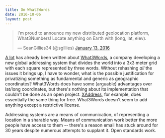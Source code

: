 ```yaml
---
title: On What3Words
date: 2016-10-06
layout: post
---
```


<blockquote class="twitter-tweet" data-lang="en"><p lang="en" dir="ltr">I&#39;m proud to announce my new distributed geolocation platform, <br>What3Numbers! Locate anything on Earth with (long, lat, elev).</p>&mdash; SeanGillies34 (@sgillies) <a href="https://twitter.com/sgillies/status/687311754221588480">January 13, 2016</a></blockquote>
<script async src="//platform.twitter.com/widgets.js" charset="utf-8"></script>

[A lot](http://www.theatlantic.com/technology/archive/2016/06/the-most-interesting-story-about-postal-addresses-you-have-ever-read/487160/) has already been written about [What3Words](http://what3words.com/), a company developing a new global addressing system that divides the world into a 3x3 meter grid with each square represented by three words. Without rehashing *all* the issues it brings up, I have to wonder, what is the possible justification for privatizing something as fundamental and generic as geographic coordinates? What3Words does have some (arguable) advantages over lat/long coordinates, but there's nothing about its implementation that couldn't be done as an open project. [XAddress](http://xaddress.org/), for example, does essentially the same thing for free. What3Words doesn't seem to add anything except a restrictive license.

Addressing systems are a means of communication, of representing a location in a sharable way. Means of communication work better the more people have access to them -- there's a reason email has stuck around for 30 years despite numerous attempts to supplant it. Open standards work.
